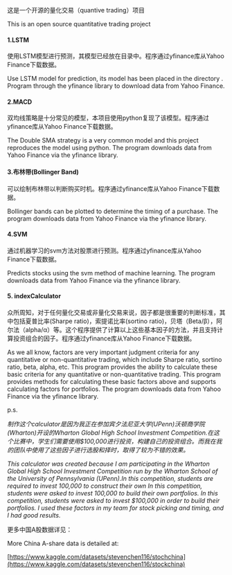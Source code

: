 这是一个开源的量化交易（quantive trading）项目

This is an open source quantitative trading project

#### 1.LSTM

使用LSTM模型进行预测，其模型已经放在目录中。程序通过yfinance库从Yahoo Finance下载数据。

Use LSTM model for prediction, its model has been placed in the directory . Program through the yfinance library to download data from Yahoo Finance.

#### 2.MACD

双均线策略是十分常见的模型，本项目使用python复现了该模型。程序通过yfinance库从Yahoo Finance下载数据。

The Double SMA strategy is a very common model and this project reproduces the model using python. The program downloads data from Yahoo Finance via the yfinance library.

#### 3.布林带(Bollinger Band)

可以绘制布林带以判断购买时机。程序通过yfinance库从Yahoo Finance下载数据。

Bollinger bands can be plotted to determine the timing of a purchase. The program downloads data from Yahoo Finance via the yfinance library.

#### 4.SVM

通过机器学习的svm方法对股票进行预测。程序通过yfinance库从Yahoo Finance下载数据。

Predicts stocks using the svm method of machine learning. The program downloads data from Yahoo Finance via the yfinance library.

#### 5. indexCalculator

众所周知，对于任何量化交易或非量化交易来说，因子都是很重要的判断标准，其中包括夏普比率(Sharpe ratio)，索提诺比率(sortino ratio)，贝塔（Beta/β），阿尔法（alpha/α）等。这个程序提供了计算以上这些基本因子的方法，并且支持计算投资组合的因子。程序通过yfinance库从Yahoo Finance下载数据。

As we all know, factors are very important judgment criteria for any quantitative or non-quantitative trading, which include Sharpe ratio, sortino ratio, beta, alpha, etc. This program provides the ability to calculate these basic criteria for any quantitative or non-quantitative trading. This program provides methods for calculating these basic factors above and supports calculating factors for portfolios. The program downloads data from Yahoo Finance via the yfinance library.

p.s.

*制作这个calculator是因为我正在参加宾夕法尼亚大学(UPenn)沃顿商学院(Wharton)开设的Wharton Global High School Investment Competition.在这个比赛中，学生们需要使用$100,000进行投资，构建自己的投资组合。而我在我的团队中使用了这些因子进行选股和择时，取得了较为不错的效果。*

*This calculator was created because I am participating in the Wharton Global High School Investment Competition run by the Wharton School of the University of Pennsylvania (UPenn).In this competition, students are required to invest 100,000 to construct their own In this competition, students were asked to invest 100,000 to build their own portfolios. In this competition, students were asked to invest $100,000 in order to build their portfolios. I used these factors in my team for stock picking and timing, and I had good results.*







更多中国A股数据详见：

More China A-share data is detailed at:

[https://www.kaggle.com/datasets/stevenchen116/stochchina](https://www.kaggle.com/datasets/stevenchen116/stockchina)